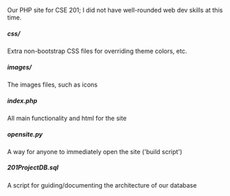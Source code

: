 Our PHP site for CSE 201; I did not have well-rounded web dev skills at this time.

##### css/
Extra non-bootstrap CSS files for overriding theme colors, etc. 

##### images/
The images files, such as icons

##### index.php
All main functionality and html for the site

##### opensite.py
A way for anyone to immediately open the site ('build script')

##### 201ProjectDB.sql
A script for guiding/documenting the architecture of our database
